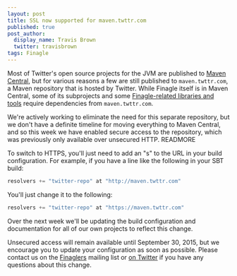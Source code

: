 ```yaml
---
layout: post
title: SSL now supported for maven.twttr.com
published: true
post_author:
  display_name: Travis Brown
  twitter: travisbrown
tags: Finagle
---
```


Most of Twitter's open source projects for the JVM are published to [Maven
Central][maven-central], but for various reasons a few are still published to
`maven.twttr.com`, a Maven repository that is hosted by Twitter. While Finagle
itself is in Maven Central, some of its subprojects and some
[Finagle-related libraries and tools][twitter-server] require dependencies from
`maven.twttr.com`.

We're actively working to eliminate the need for this separate repository, but
we don't have a definite timeline for moving everything to Maven Central, and so
this week we have enabled secure access to the repository, which was previously
only available over unsecured HTTP.
READMORE

To switch to HTTPS, you'll just need to add an "s" to the URL in your build
configuration. For example, if you have a line like the following in your SBT
build:

```scala
resolvers += "twitter-repo" at "http://maven.twttr.com"
```

You'll just change it to the following:

```scala
resolvers += "twitter-repo" at "https://maven.twttr.com"
```

Over the next week we'll be updating the build configuration and documentation 
for all of our own projects to reflect this change.

Unsecured access will remain available until September 30, 2015, but we
encourage you to update your configuration as soon as possible. Please contact
us on the [Finaglers](https://groups.google.com/forum/#!forum/finaglers) mailing
list or [on Twitter](https://twitter.com/finagle) if you have any questions
about this change.

[maven-central]: http://search.maven.org/
[twitter-server]: http://twitter.github.io/twitter-server/#quick-start
